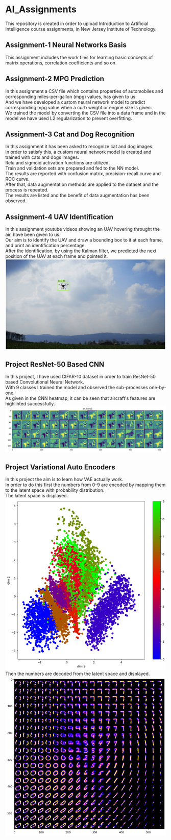 # AI_Assignments
This repository is created in order to upload Introduction to Artificial Intelligence course assignments, in New Jersey Institute of Technology.

## Assignment-1 Neural Networks Basis
This assignment includes the work files for learning basic concepts of matrix operations, correlation coefficients and so on.

## Assignment-2 MPG Prediction
In this assignment a CSV file which contains properties of automobiles and corresponding miles-per-gallon (mpg) values, has given to us.
<br/> And we have developed a custom neural network model to predict corresponding mpg value when a curb weight or engine size is given.
<br/> We trained the model by converting the CSV file into a data frame and in the model we have used L2 regularization to prevent overfitting.

## Assignment-3 Cat and Dog Recognition
In this assignment it has been asked to recognize cat and dog images.
<br/> In order to satisfy this, a custom neural network model is created and trained with cats and dogs images.
<br/> Relu and sigmoid activation functions are utilized.
<br/> Train and validation sets are prepared and fed to the NN model.
<br/> The results are reported with confusion matrix, precision-recall curve and ROC curve.
<br/> After that, data augmentation methods are applied to the dataset and the process is repeated.
<br/> The results are listed and the benefit of data augmentation has been observed.

## Assignment-4 UAV Identification
In this assignment youtube videos showing an UAV hovering throught the air, have been given to us.
<br/> Our aim is to identify the UAV and draw a bounding box to it at each frame, and print an identification percentage.
<br/> After the identification, by using the Kalman filter, we predicted the next position of the UAV at each frame and pointed it.
<br/> ![image alt](https://github.com/m-ertem/AI_Assignments/blob/53f51193987ece76ef7bdf2132791303c2b13d4c/uav-detection.png)

## Project ResNet-50 Based CNN
In this project, I have used CIFAR-10 dataset in order to train ResNet-50 based Convolutional Neural Network.
<br/> With 9 classes I trained the model and observed the sub-processes one-by-one. 
<br/> As given in the CNN heatmap, it can be seen that aircraft's features are highlihted successfully.
<br/> ![image alt](https://github.com/m-ertem/AI_Assignments/blob/eb4a1674efce757ff8d6ab15068d57838d2b11e4/resnet-cnn-layer.png)

## Project Variational Auto Encoders
In this project the aim is to learn how VAE actually work.
<br/> In order to do this first the numbers from 0-9 are encoded by mapping them to the latent space with probability distribution.
<br/> The latent space is displayed.
<br/> ![image alt](https://github.com/m-ertem/AI_Assignments/blob/main/latent-space.png)
<br/> Then the numbers are decoded from the latent space and displayed.
<br/> ![image alt](https://github.com/m-ertem/AI_Assignments/blob/ade949f8392d07e84b3203bc7e2985afb97b48e3/decoded-numbers.png)
